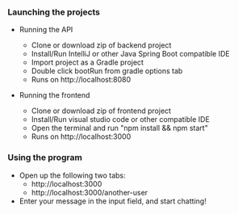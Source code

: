 ### Launching the projects

- Running the API
  - Clone or download zip of backend project
  - Install/Run IntelliJ or other Java Spring Boot compatible IDE
  - Import project as a Gradle project
  - Double click bootRun from gradle options tab
  - Runs on http://localhost:8080
  
- Running the frontend
  - Clone or download zip of frontend project
  - Install/Run visual studio code or other compatible IDE
  - Open the terminal and run "npm install && npm start"
  - Runs on http://localhost:3000

### Using the program
 - Open up the following two tabs:
    - http://localhost:3000
    - http://localhost:3000/another-user
 - Enter your message in the input field, and start chatting!    
